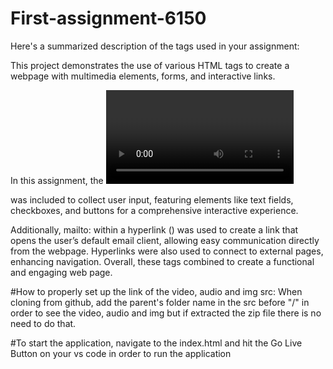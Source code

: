 # First-assignment-6150

Here's a summarized description of the tags used in your assignment:

This project demonstrates the use of various HTML tags to create a webpage with multimedia elements, forms, and interactive links.

In this assignment, the <video> and <audio> tags were used to embed multimedia files, both equipped with controls to allow user interaction (play, pause, volume adjustment) and autoplay to start playback automatically when the page loads. The <img> tag was used to display images, enhancing the visual aspect of the webpage. A <form> was included to collect user input, featuring elements like text fields, checkboxes, and buttons for a comprehensive interactive experience.

Additionally, mailto: within a hyperlink (<a>) was used to create a link that opens the user’s default email client, allowing easy communication directly from the webpage. Hyperlinks were also used to connect to external pages, enhancing navigation. Overall, these tags combined to create a functional and engaging web page.

#How to properly set up the link of the video, audio and img src:
When cloning from github, add the parent's folder name in the src before "/" in order to see the video, audio and img but if extracted the zip file there is no need to do that. 

#To start the application, navigate to the index.html and hit the Go Live Button on your vs code in order to run the application
